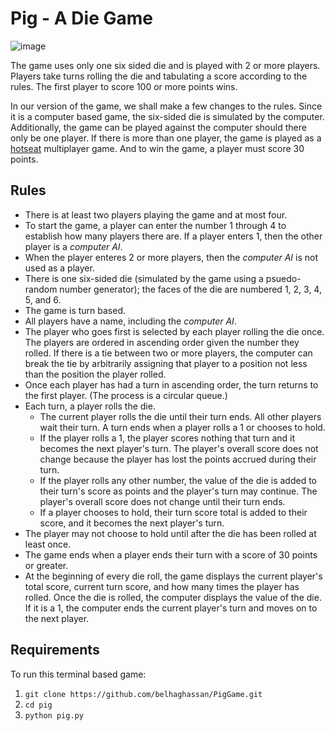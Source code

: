 
# Pig - A Die Game

![image](https://user-images.githubusercontent.com/51680128/157302191-77494deb-61d0-446e-9f4b-1066a5f1c597.png)

The game uses only one six sided die and is played with 2 or more players. Players take turns rolling the die and tabulating a score according to the rules. The first player to score 100 or more points wins.

In our version of the game, we shall make a few changes to the rules. Since it is a computer based game, the six-sided die is simulated by the computer. Additionally, the game can be played against the computer should there only be one player. If there is more than one player, the game is played as a [hotseat](https://en.wikipedia.org/wiki/Hotseat_(multiplayer_mode)) multiplayer game. And to win the game, a player must score 30 points.

## Rules

* There is at least two players playing the game and at most four.
* To start the game, a player can enter the number 1 through 4 to establish how many players there are. If a player enters 1, then the other player is a _computer AI_.
* When the player enteres 2 or more players, then the _computer AI_ is not used as a player.
* There is one six-sided die (simulated by the game using a psuedo-random number generator); the faces of the die are numbered 1, 2, 3, 4, 5, and 6.
* The game is turn based.
* All players have a name, including the _computer AI_.
* The player who goes first is selected by each player rolling the die once. The players are ordered in ascending order given the number they rolled. If there is a tie between two or more players, the computer can break the tie by arbitrarily assigning that player to a position not less than the position the player rolled.
* Once each player has had a turn in ascending order, the turn returns to the first player. (The process is a circular queue.)
* Each turn, a player rolls the die.
    * The current player rolls the die until their turn ends. All other players wait their turn. A turn ends when a player rolls a 1 or chooses to hold.
    * If the player rolls a 1, the player scores nothing that turn and it becomes the next player's turn. The player's overall score does not change because the player has lost the points accrued during their turn.
    * If the player rolls any other number, the value of the die is added to their turn's score as points and the player's turn may continue. The player's overall score does not change until their turn ends.
    * If a player chooses to hold, their turn score total is added to their score, and it becomes the next player's turn.
* The player may not choose to hold until after the die has been rolled at least once.
* The game ends when a player ends their turn with a score of 30 points or greater.
* At the beginning of every die roll, the game displays the current player's total score, current turn score, and how many times the player has rolled. Once the die is rolled, the computer displays the value of the die. If it is a 1, the computer ends the current player's turn and moves on to the next player.

## Requirements

To run this terminal based game:
1. `git clone https://github.com/belhaghassan/PigGame.git`
2. `cd pig`
3. `python pig.py`

